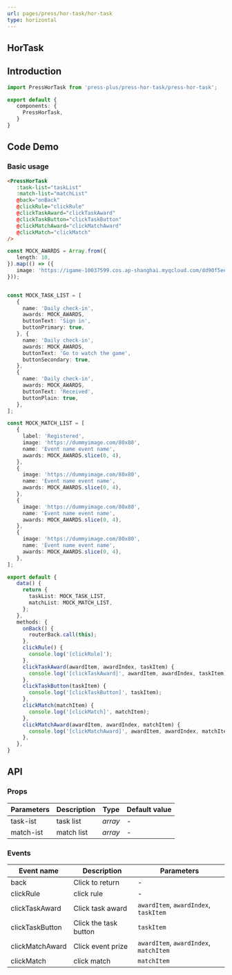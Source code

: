 ```yaml
---
url: pages/press/hor-task/hor-task
type: horizontal
---
```


## HorTask 


## Introduction

```ts
import PressHorTask from 'press-plus/press-hor-task/press-hor-task';

export default {
   components: {
     PressHorTask,
   }
}
```

## Code Demo

### Basic usage

```html
<PressHorTask
   :task-list="taskList"
   :match-list="matchList"
   @back="onBack"
   @clickRule="clickRule"
   @clickTaskAward="clickTaskAward"
   @clickTaskButton="clickTaskButton"
   @clickMatchAward="clickMatchAward"
   @clickMatch="clickMatch"
/>
```

```ts
const MOCK_AWARDS = Array.from({
   length: 10,
}).map(() => ({
   image: 'https://igame-10037599.cos.ap-shanghai.myqcloud.com/dd90f5ee-282c-bf96-f8de-c22de72ee7b1.jpg',
}));


const MOCK_TASK_LIST = [
   {
     name: 'Daily check-in',
     awards: MOCK_AWARDS,
     buttonText: 'Sign in',
     buttonPrimary: true,
   }, {
     name: 'Daily check-in',
     awards: MOCK_AWARDS,
     buttonText: 'Go to watch the game',
     buttonSecondary: true,
   },
   {
     name: 'Daily check-in',
     awards: MOCK_AWARDS,
     buttonText: 'Received',
     buttonPlain: true,
   },
];

const MOCK_MATCH_LIST = [
   {
     label: 'Registered',
     image: 'https://dummyimage.com/80x80',
     name: 'Event name event name',
     awards: MOCK_AWARDS.slice(0, 4),
   },
   {
     image: 'https://dummyimage.com/80x80',
     name: 'Event name event name',
     awards: MOCK_AWARDS.slice(0, 4),
   },
   {
     image: 'https://dummyimage.com/80x80',
     name: 'Event name event name',
     awards: MOCK_AWARDS.slice(0, 4),
   },
   {
     image: 'https://dummyimage.com/80x80',
     name: 'Event name event name',
     awards: MOCK_AWARDS.slice(0, 4),
   },
];

export default {
   data() {
     return {
       taskList: MOCK_TASK_LIST,
       matchList: MOCK_MATCH_LIST,
     };
   },
   methods: {
     onBack() {
       routerBack.call(this);
     },
     clickRule() {
       console.log('[clickRule]');
     },
     clickTaskAward(awardItem, awardIndex, taskItem) {
       console.log('[clickTaskAward]', awardItem, awardIndex, taskItem);
     },
     clickTaskButton(taskItem) {
       console.log('[clickTaskButton]', taskItem);
     },
     clickMatch(matchItem) {
       console.log('[clickMatch]', matchItem);
     },
     clickMatchAward(awardItem, awardIndex, matchItem) {
       console.log('[clickMatchAward]', awardItem, awardIndex, matchItem);
     },
   },
}

```

## API

### Props

| Parameters | Description | Type    | Default value |
| ---------- | ----------- | ------- | ------------- |
| task-ist   | task list   | _array_ | -             |
| match-ist  | match list  | _array_ | -             |



### Events

| Event name      | Description           | Parameters                             |
| --------------- | --------------------- | -------------------------------------- |
| back            | Click to return       | -                                      |
| clickRule       | click rule            | -                                      |
| clickTaskAward  | Click task award      | `awardItem`, `awardIndex`, `taskItem`  |
| clickTaskButton | Click the task button | `taskItem`                             |
| clickMatchAward | Click event prize     | `awardItem`, `awardIndex`, `matchItem` |
| clickMatch      | click match           | `matchItem`                            |